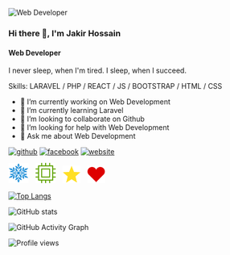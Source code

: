 ![Web Developer]()
### Hi there 👋, I'm Jakir Hossain
#### Web Developer


I never sleep, when I'm tired.
I sleep, when I succeed.

Skills: LARAVEL / PHP / REACT / JS / BOOTSTRAP / HTML / CSS

- 🔭 I’m currently working on Web Development 
- 🌱 I’m currently learning Laravel 
- 👯 I’m looking to collaborate on Github 
- 🤔 I’m looking for help with Web Development 
- 💬 Ask me about Web Development 


[<img src='https://cdn.jsdelivr.net/npm/simple-icons@3.0.1/icons/github.svg' alt='github' height='40'>](https://github.com/jakirdev)  [<img src='https://cdn.jsdelivr.net/npm/simple-icons@3.0.1/icons/facebook.svg' alt='facebook' height='40'>](https://www.facebook.com/jakir.cse99)  [<img src='https://cdn.jsdelivr.net/npm/simple-icons@3.0.1/icons/icloud.svg' alt='website' height='40'>](www.jakircse.com)  

<a href='https://archiveprogram.github.com/'><img src='https://raw.githubusercontent.com/acervenky/animated-github-badges/master/assets/acbadge.gif' width='40' height='40'></a> <a href='https://docs.github.com/en/developers'><img src='https://raw.githubusercontent.com/acervenky/animated-github-badges/master/assets/devbadge.gif' width='40' height='40'></a> <a href='https://stars.github.com/'><img src='https://raw.githubusercontent.com/acervenky/animated-github-badges/master/assets/starbadge.gif' width='35' height='35'></a> <a href='https://docs.github.com/en/github/supporting-the-open-source-community-with-github-sponsors'><img src='https://raw.githubusercontent.com/acervenky/animated-github-badges/master/assets/sponsorbadge.gif' width='35' height='35'></a> 

[![Top Langs](https://github-readme-stats.vercel.app/api/top-langs/?username=jakircse99)](https://github.com/anuraghazra/github-readme-stats)

![GitHub stats](https://github-readme-stats.vercel.app/api?username=jakircse99&show_icons=true)  

![GitHub Activity Graph](https://activity-graph.herokuapp.com/graph?username=jakircse99)  

![Profile views](https://gpvc.arturio.dev/jakircse99)  
